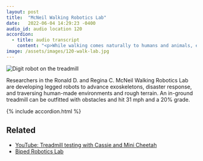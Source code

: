 ```yaml
---
layout: post
title:  "McNeil Walking Robotics Lab"
date:   2022-06-04 14:29:23 -0400
audio_id: audio location 120
accordion: 
  - title: audio transcript
    content: "<p>While walking comes naturally to humans and animals, engineers are still catching up to hundreds of millions of years of evolution.</p><p>Researchers in the Ronald D. and Regina C. McNeil Walking Robotics Lab are developing legged robots to advance exoskeletons, disaster response, and traversing human-made environments and rough terrain. That in-ground treadmill in the back can be outfitted with obstacles and hit 31 mph and a 20% grade.</p><p>These robots can have any number of legs, but to navigate human environments, researchers like Robotics PhD student Wami Ogunbi focus on bipedal robots.</p><p>My research focuses on bipedal robot locomotion. That is the movement of two legged robots. Our lab has projects from perception and reasoning, which is getting the robot to understand its environment and how to navigate it all the way to controls, which is getting the robot to actually act on its planning algorithms and move robustly through its environment.</p><p>Robotics kind of stumbled onto me in that I did not intentionally plan to get a PhD in robotics my entire life. Rather, I decided that I wanted to be an engineer late into high school, like around junior year. I picked mechanical engineering as my undergrad major because it was what I thought was the most general and would be a great pivot should I decide to specialize in basically any specific domain in engineering.</p><p>I kept mechanical engineering at first in grad school and then wound up in robotics when I decided to work on bipeds. My current hope is to become a professor, to pay it forward in honor of all the mentors that I had throughout my academic career who helped me get to where I'm at today. Robotics isn't easy. Grad school isn't easy, but neither are impossible.</p><p>Robots can have a huge impact, a huge positive impact on lives, and I hope to be part of that change as well as to help others realize their potential and also being part of that change.</p>"
image: /assets/images/120-walk-lab.jpg
---
```


<div class="audio-player">
   <!-- this is where the player will be injected -->
</div>

![Digit robot on the treadmill](/assets/images/120-walk-lab.jpg)

Researchers in the Ronald D. and Regina C. McNeil Walking Robotics Lab are developing legged robots to advance exoskeletons, disaster response, and traversing human-made environments and rough terrain. An in-ground treadmill can be outfitted with obstacles and hit 31 mph and a 20% grade.

{% include accordion.html %}

## Related
* [YouTube: Treadmill testing with Cassie and Mini Cheetah](https://www.youtube.com/watch?v=-UTkbmWdyyA)
* [Biped Robotics Lab](https://www.biped.solutions)

<script type="text/javascript">

 const player = new Shikwasa({
   container: () => document.querySelector('.audio-player'),
   audio: {
     title: 'McNeil Walking Robotics Lab',
     artist: 'Location 120',
     cover: '/assets/images/120-walk-lab.jpg',
     src: '/assets/audio/120-walk-lab.mp3',
   },
   // fixed: {
   //   type: 'static',
   // }
 })

 </script>